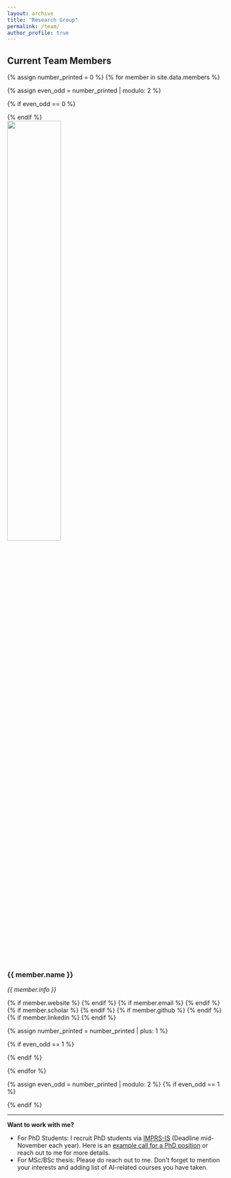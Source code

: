 ```yaml
---
layout: archive
title: "Research Group"
permalink: /team/
author_profile: true
---
```


## Current Team Members

<div>
{% assign number_printed = 0 %}
{% for member in site.data.members %}

{% assign even_odd = number_printed | modulo: 2 %}

{% if even_odd == 0 %}
<div class="row">
{% endif %}

<div class="col-sm-2">

<img src="{{ site.url }}{{ site.baseurl }}/images/profile_pictures/{{ member.avatar }}" width="50%" style="max-width:250px"/>
</div>
<div class="social-icons">
  <h3>{{ member.name }}</h3>
  <i>{{ member.info }}<br></i>

  {% if member.website %}<a href="{{ member.website }}" target="_blank"><i class="fas fa-fw fa-home"></i></a> {% endif %}
  {% if member.email %}<a href="mailto:{{ member.email }}" target="_blank"><i class="fas fa-fw fa-envelope"></i></a> {% endif %}
  {% if member.scholar %} <a href="{{ member.scholar }}" target="_blank"><i class="fas fa-fw fa-graduation-cap"></i></a> {% endif %}
  {% if member.github %} <a href="{{ member.github }}" target="_blank"><i class="fab fa-fw fa-github"></i></a> {% endif %}
{% if member.linkedin %} <a href="{{ member.linkedin }}" target="_blank"><i class="fab fa-fw fa-linkedin"></i></a> {% endif %}

</div>
<!-- </div> -->

{% assign number_printed = number_printed | plus: 1 %}

{% if even_odd == 1 %}
</div>
{% endif %}

{% endfor %}

{% assign even_odd = number_printed | modulo: 2 %}
{% if even_odd == 1 %}
</div>
{% endif %}
</div>

--- 

**Want to work with me?**
  * For PhD Students: I recruit PhD students via [IMPRS-IS](https://imprs.is.mpg.de/) (Deadline mid-November each year). Here is an [example call for a PhD position](https://keggensperger.github.io/files/2023_JobPosting.pdf) or reach out to me for more details.
  * For MSc/BSc thesis: Please do reach out to me. Don't forget to mention your interests and adding list of AI-related courses you have taken.

